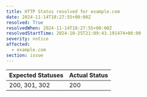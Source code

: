 ```yaml
---
title: HTTP Status resolved for example.com
date: 2024-11-14T18:27:55+00:00Z
resolved: True
resolvedWhen: 2024-11-14T18:27:55+00:00Z
resolvedStartTime: 2024-10-25T21:09:43.191474+00:00
severity: notice
affected:
  - example.com
section: issue
---
```


| Expected Statuses | Actual Status  |
|-------------------|----------------|
| 200, 301, 302 | 200 |
